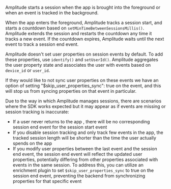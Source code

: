 Amplitude starts a session when the app is brought into the foreground or when an event is tracked in the background.

When the app enters the foreground, Amplitude tracks a session start, and starts a countdown based on `setMinTimeBetweenSessionsMillis()`. Amplitude extends the session and restarts the countdown any time it tracks a new event. If the countdown expires, Amplitude waits until the next event to track a session end event.

Amplitude doesn't set user properties on session events by default. To add these properties, use `identify()` and `setUserId()`. Amplitude aggregates the user property state and associates the user with events based on `device_id` or `user_id`.

If they would like to not sync user properties on these events we have an option of setting "$skip_user_properties_sync": true on the event, and this will stop us from syncing properties on that event in particular.

Due to the way in which Amplitude manages sessions, there are scenarios where the SDK works expected but it may appear as if events are missing or session tracking is inaccurate:

* If a user never returns to the app , there will be no corresponding session end event for the session start event
* If you disable session tracking and only track few events in the app, the tracked session length will be shorter than the time the user actually spends on the app
* If you modify user properties between the last event and the session end event, the session end event will reflect the updated user properties, potentially differing from other properties associated with events in the same session. To address this, you can utilize an enrichment plugin to set `$skip_user_properties_sync` to true on the session end event, preventing the backend from synchronizing properties for that specific event